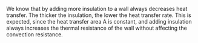 We know that by adding more insulation to a wall always decreases heat transfer. The thicker the insulation, the lower the heat transfer rate. This is expected, since the heat transfer area A is constant, and adding insulation always increases the thermal resistance of the wall without affecting the convection resistance.
